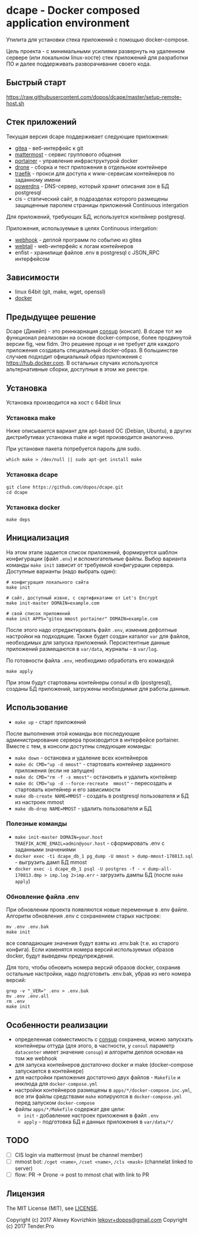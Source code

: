 # dcape - Docker composed application environment

Утилита для установки стека приложений с помощью docker-compose.

Цель проекта - с минимальными усилиями развернуть на удаленном сервере (или локальном linux-хосте) стек приложений для разработки ПО
и далее поддерживать разворачивание своего кода.

## Быстрый старт

https://raw.githubusercontent.com/dopos/dcape/master/setup-remote-host.sh

## Стек приложений

Текущая версия dcape поддерживает следующие приложения:

* [gitea](https://gitea.io/) - веб-интерфейс к git
* [mattermost](https://about.mattermost.com/) - сервис группового общения
* [portainer](https://portainer.io/) - управление инфраструктурой docker
* [drone](https://github.com/drone/drone) - сборка и тест приложения в отдельном контейнере
* [traefik](https://traefik.io/) - прокси для доступа к www-сервисам контейнеров по заданному имени
* [powerdns](https://www.powerdns.com/) - DNS-сервер, который хранит описания зон в БД postgresql
* cis - статический сайт, в подразделах которого размещены защищенные паролем страницы приложений Continuous intergation

Для приложений, требующих БД, используется контейнер postgresql.

Приложения, используемые в целях Continuous intergation:

* [webhook](https://github.com/adnanh/webhook) - деплой программ по событию из gitea
* [webtail](https://github.com/LeKovr/webtail) - web-интерфейс к логам контейнеров
* enfist - хранилище файлов .env в postgresql с JSON_RPC интерфейсом

## Зависимости

* linux 64bit (git, make, wget, openssl)
* [docker](https://www.docker.com/)

## Предыдущее решение

Dcape (Дикейп) - это реинкарнация [consup](https://github.com/LeKovr/consup) (консап). В dcape тот же функционал
реализован на основе docker-compose, более продвинутой версии fig, чем fidm. Это решение проще и не
требует для каждого приложения создавать специальный docker-образ. В большинстве случаев подходит официальный образ приложения
с https://hub.docker.com. В остальных случаях используются альтернативные сборки, доступные в этом же реестре.


## Установка

Установка производится на хост с 64bit linux

### Установка **make**

Ниже описывается вариант для apt-based ОС (Debian, Ubuntu), в других дистрибутивах установка make и wget производится аналогично.

При установке пакета потребуется пароль для sudo.

```
which make > /dev/null || sudo apt-get install make
```

### Установка **dcape**

```
git clone https://github.com/dopos/dcape.git
cd dcape
```

### Установка **docker**

```
make deps
```

## Инициализация

На этом этапе задается список приложений, формируется шаблон конфигурации (файл `.env`) и вспомогательные файлы.
Выбор варианта команды `make init` зависит от требуемой конфигурации сервера.
Доступные варианты (надо выбрать один):

```
# конфигурация локального сайта
make init

# сайт, доступный извне, с сертификатами от Let's Encrypt
make init-master DOMAIN=example.com

# свой список приложений
make init APPS="gitea mmost portainer" DOMAIN=example.com
```

После этого надо отредактировать файл `.env`, изменив дефолтные настройки на подходящие.
Также будет создан каталог `var` для файлов, необходимых для запуска приложений.
Персистентные данные приложений размещаются в `var/data`, журналы - в `var/log`.

По готовности файла `.env`, необходимо обработать его командой
```
make apply
```
При этом будут стартованы контейнеры consul и db (postgresql), созданы БД приложений, загружены необходимые для работы данные.

## Использование

* `make up` - старт приложений

После выполнения этой команды все последующие администрирование сервера производится в интерфейсе portainer.
Вместе с тем, в консоли доступны следующие команды:

* `make down` - остановка и удаление всех контейнеров
* `make dc CMD="up -d mmost"` - стартовать контейнер заданного приложения (если не запущен)
* `make dc CMD="rm -f -s mmost"`- остановить и удалить контейнер
* `make dc CMD="up -d --force-recreate  mmost"` - пересоздать и стартовать контейнер и его зависимости
* `make db-create NAME=MMOST` - создать в postgresql пользователя и БД из настроек mmost
* `make db-drop NAME=MMOST` - удалить пользователя и БД

### Полезные команды

* `make init-master DOMAIN=your.host TRAEFIK_ACME_EMAIL=admin@your.host` - сформировать .env с заданными значениями
* `docker exec -ti dcape_db_1 pg_dump -U mmost > dump-mmost-170813.sql` - выгрузить дамп БД mmost
* `docker exec -i dcape_db_1 psql -U postgres -f - < dump-all-170813.dmp > imp.log 2>imp.err` - загрузить дампы БД (после `make apply`)

### Обновление файла .env

При обновлении проекта появляются новые переменные в .env файле.
Алгоритм обновления .env с сохранением старых настроек:
```
mv .env .env.bak
make init
```
все совпадающие значения будут взяты из .env.bak (т.е. из старого конфига).
Если изменятся номера версий используемых образов docker, будут выведены предупреждения.

Для того, чтобы обновить номера версий образов docker, сохранив остальные настройки, надо подготовить .env.bak, убрав из него номера версий:
```
grep -v "_VER=" .env > .env.bak
mv .env .env.all
rm .env
make init
```


## Особенности реализации

* определенная совместимость с [consup](https://github.com/LeKovr/consup) сохранена, можно запускать контейнеры оттуда (для этого, в частности, у `consul` параметр `datacenter` имеет значение `consup`) и алгоритм деплоя основан на том же webhook
* для запуска контейнеров достаточно docker и make (docker-compose запускается в контейнере)
* для настройки приложения достаточно двух файлов - `Makefile` и инклюда для `docker-compose.yml`
* настройки контейнеров размещены в `apps/*/docker-compose.inc.yml`, все эти файлы средствами `make` копируются в `docker-compose.yml` перед запуском `docker-compose`
* файлы `apps/*/Makefile` содержат две цели:
  * `init` - добавление настроек приложения в файл `.env`
  * `apply` - подготовка БД и данных приложения в `var/data/*/`

## TODO

* [ ] CIS login via mattermost (must be channel member)
* [ ] mmost bot: `/cget <name>`, `/cset <name>`, `/cls <mask>` (channelat linked to server)
* [ ] flow: PR -> Drone -> post to mmost chat with link to PR

## Лицензия

The MIT License (MIT), see [LICENSE](LICENSE).

Copyright (c) 2017 Alexey Kovrizhkin <lekovr+dopos@gmail.com>
Copyright (c) 2017 Tender.Pro

